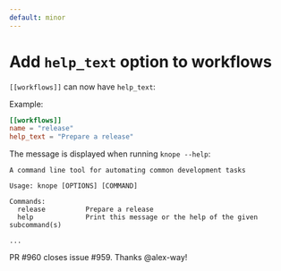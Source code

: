 ```yaml
---
default: minor
---
```


# Add `help_text` option to workflows

`[[workflows]]` can now have `help_text`:

Example:

```toml
[[workflows]]
name = "release"
help_text = "Prepare a release"
```

The message is displayed when running `knope --help`:

```text
A command line tool for automating common development tasks

Usage: knope [OPTIONS] [COMMAND]

Commands:
  release          Prepare a release
  help             Print this message or the help of the given subcommand(s)

...
```

PR #960 closes issue #959. Thanks @alex-way!
